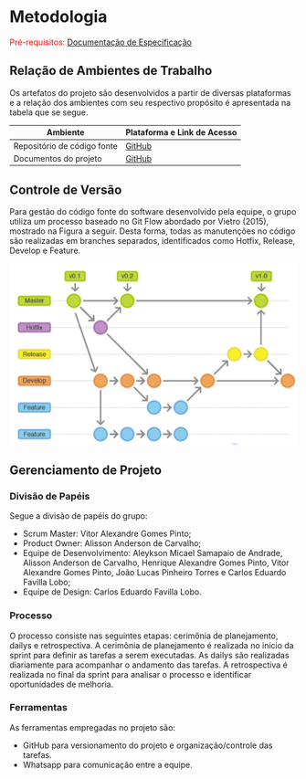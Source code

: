 
# Metodologia

<span style="color:red">Pré-requisitos: <a href="2-Especificação do Projeto.md"> Documentação de Especificação</a></span>

## Relação de Ambientes de Trabalho

Os artefatos do projeto são desenvolvidos a partir de diversas plataformas e a relação dos 
ambientes com seu respectivo propósito é apresentada na tabela que se segue.

|Ambiente                         |Plataforma e Link de Acesso                                                                                |
|---------------------------------|-----------------------------------------------------------------------------------------------------------|
|Repositório de código fonte      |[GitHub](https://github.com/ICEI-PUC-Minas-PMV-ADS/pmv-ads-2023-2-e4-aplicdistrib-t5-pmv-ads-2023-2-e4-g3-rentabook)          |
|Documentos do projeto            |[GitHub](https://github.com/ICEI-PUC-Minas-PMV-ADS/pmv-ads-2023-2-e4-aplicdistrib-t5-pmv-ads-2023-2-e4-g3-rentabook)          |       

## Controle de Versão

Para gestão do código fonte do software desenvolvido pela equipe, o grupo utiliza um processo baseado no Git Flow abordado por Vietro (2015), mostrado na Figura a seguir. Desta forma, todas as manutenções no código são realizadas em branches separados, identificados como Hotfix, Release, Develop e Feature.

<img src="img/gestao_de_codigo_fonte.jpg"/>

## Gerenciamento de Projeto

### Divisão de Papéis

Segue a divisão de  papéis do grupo:
- Scrum Master: Vitor Alexandre Gomes Pinto;
- Product Owner: Alisson Anderson de Carvalho;
- Equipe de Desenvolvimento: Aleykson Micael Samapaio de Andrade, Alisson Anderson de Carvalho, Henrique Alexandre Gomes Pinto, Vitor Alexandre Gomes Pinto, João Lucas Pinheiro Torres e Carlos Eduardo Favilla Lobo;
- Equipe de Design: Carlos Eduardo Favilla Lobo.

### Processo

O processo consiste nas seguintes etapas: cerimônia de planejamento, dailys e retrospectiva. A cerimônia de planejamento é realizada no início da sprint para definir as tarefas a serem executadas. As dailys são realizadas diariamente para acompanhar o andamento das tarefas. A retrospectiva é realizada no final da sprint para analisar o processo e identificar oportunidades de melhoria.

### Ferramentas

As ferramentas empregadas no projeto são:

- GitHub para versionamento do projeto e organização/controle das tarefas.
- Whatsapp para comunicação entre a equipe.
